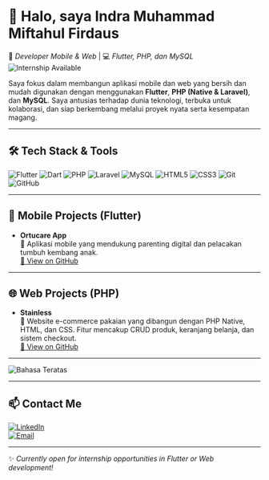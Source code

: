 # 👋 Halo, saya Indra Muhammad Miftahul Firdaus

🚀 *Developer Mobile & Web* | 💻 *Flutter, PHP, dan MySQL*  
![Internship Available](https://img.shields.io/badge/Internship-Available-brightgreen?style=flat-square)

Saya fokus dalam membangun aplikasi mobile dan web yang bersih dan mudah digunakan dengan menggunakan **Flutter**, **PHP (Native & Laravel)**, dan **MySQL**. Saya antusias terhadap dunia teknologi, terbuka untuk kolaborasi, dan siap berkembang melalui proyek nyata serta kesempatan magang.

---

## 🛠️ Tech Stack & Tools  
![Flutter](https://img.shields.io/badge/-Flutter-02569B?logo=flutter&logoColor=white&style=flat)
![Dart](https://img.shields.io/badge/-Dart-0175C2?logo=dart&logoColor=white&style=flat)
![PHP](https://img.shields.io/badge/-PHP-777BB4?logo=php&logoColor=white&style=flat)
![Laravel](https://img.shields.io/badge/-Laravel-F55247?logo=laravel&logoColor=white&style=flat)
![MySQL](https://img.shields.io/badge/-MySQL-4479A1?logo=mysql&logoColor=white&style=flat)
![HTML5](https://img.shields.io/badge/-HTML5-E34F26?logo=html5&logoColor=white&style=flat)
![CSS3](https://img.shields.io/badge/-CSS3-1572B6?logo=css3&logoColor=white&style=flat)
![Git](https://img.shields.io/badge/-Git-F05032?logo=git&logoColor=white&style=flat)
![GitHub](https://img.shields.io/badge/-GitHub-181717?logo=github&logoColor=white&style=flat)

---

## 📱 Mobile Projects (Flutter)
- **Ortucare App**  
  🧠 Aplikasi mobile yang mendukung parenting digital dan pelacakan tumbuh kembang anak.  
  [🔗 View on GitHub](https://github.com/IndraMuh/ortucare_app)

---

## 🌐 Web Projects (PHP)
- **Stainless**  
  👕 Website e-commerce pakaian yang dibangun dengan PHP Native, HTML, dan CSS. Fitur mencakup CRUD produk, keranjang belanja, dan sistem checkout.  
  [🔗 View on GitHub](https://github.com/IndraMuh/stainless)

---

![Bahasa Teratas](https://github-readme-stats.vercel.app/api/top-langs/?username=IndraMuh&layout=compact&theme=tokyonight)

---

## 📫 Contact Me
[![LinkedIn](https://img.shields.io/badge/-Indra%20Muhammad-blue?logo=linkedin&style=flat-square)](https://www.linkedin.com/in/indra-muhammad)  
[![Email](https://img.shields.io/badge/-indrazero889@gmail.com-red?logo=gmail&style=flat-square)](mailto:indrazero889@gmail.com)

---

✨ *Currently open for internship opportunities in Flutter or Web development!*
